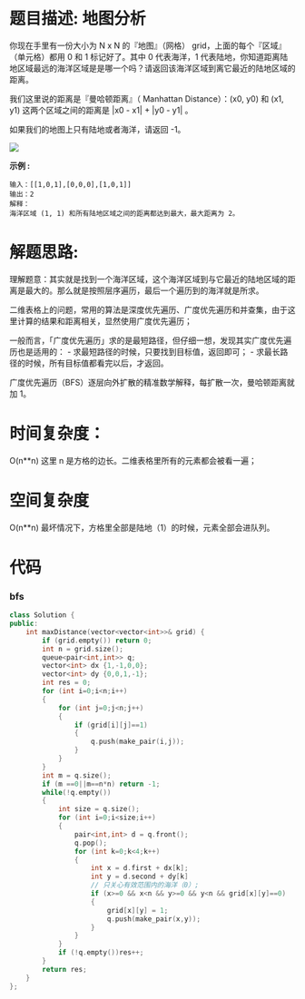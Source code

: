 # 题目描述:  地图分析

你现在手里有一份大小为 N x N 的『地图』（网格） grid，上面的每个『区域』（单元格）都用 0 和 1 标记好了。其中 0 代表海洋，1 代表陆地，你知道距离陆地区域最远的海洋区域是是哪一个吗？请返回该海洋区域到离它最近的陆地区域的距离。

我们这里说的距离是『曼哈顿距离』（ Manhattan Distance）：(x0, y0) 和 (x1, y1) 这两个区域之间的距离是 |x0 - x1| + |y0 - y1| 。

如果我们的地图上只有陆地或者海洋，请返回 -1。

![](https://assets.leetcode-cn.com/aliyun-lc-upload/uploads/2019/08/17/1336_ex1.jpeg)

**示例 :**
```
输入：[[1,0,1],[0,0,0],[1,0,1]]
输出：2
解释： 
海洋区域 (1, 1) 和所有陆地区域之间的距离都达到最大，最大距离为 2。
```

# 解题思路:
  理解题意：其实就是找到一个海洋区域，这个海洋区域到与它最近的陆地区域的距离是最大的。那么就是按照层序遍历，最后一个遍历到的海洋就是所求。
  
  二维表格上的问题，常用的算法是深度优先遍历、广度优先遍历和并查集，由于这里计算的结果和距离相关，显然使用广度优先遍历；
  
  一般而言，「广度优先遍历」求的是最短路径，但仔细一想，发现其实广度优先遍历也是适用的：
    - 求最短路径的时候，只要找到目标值，返回即可；
    - 求最长路径的时候，所有目标值都看完以后，才返回。
    
  广度优先遍历（BFS）逐层向外扩散的精准数学解释，每扩散一次，曼哈顿距离就加 1。
# 时间复杂度：
  O(n**n) 这里 n 是方格的边长。二维表格里所有的元素都会被看一遍；
# 空间复杂度
 O(n**n) 最坏情况下，方格里全部是陆地（1）的时候，元素全部会进队列。
  
# 代码

### bfs
```c++
class Solution {
public:
    int maxDistance(vector<vector<int>>& grid) {
        if (grid.empty()) return 0;
        int n = grid.size();
        queue<pair<int,int>> q;
        vector<int> dx {1,-1,0,0};
        vector<int> dy {0,0,1,-1};
        int res = 0;
        for (int i=0;i<n;i++)
        {
            for (int j=0;j<n;j++)
            {
                if (grid[i][j]==1)
                {
                    q.push(make_pair(i,j));
                }
            }
        }
        int m = q.size();
        if (m ==0||m==n*n) return -1;
        while(!q.empty())
        {
            int size = q.size();
            for (int i=0;i<size;i++)
            {
                pair<int,int> d = q.front();
                q.pop();
                for (int k=0;k<4;k++)
                {
                    int x = d.first + dx[k];
                    int y = d.second + dy[k]
                    // 只关心有效范围内的海洋（0）;
                    if (x>=0 && x<n && y>=0 && y<n && grid[x][y]==0)
                    {
                        grid[x][y] = 1;
                        q.push(make_pair(x,y));
                    }
                }
            }
            if (!q.empty())res++;
        }
        return res;
    }
};
```

